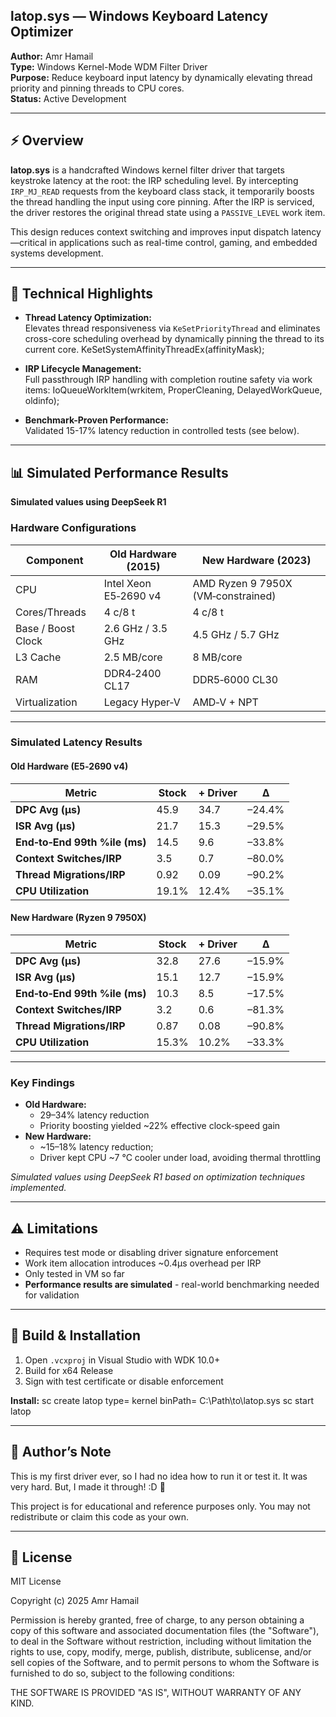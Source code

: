 ## latop.sys — Windows Keyboard Latency Optimizer

**Author:** Amr Hamail  
**Type:** Windows Kernel-Mode WDM Filter Driver  
**Purpose:** Reduce keyboard input latency by dynamically elevating thread priority and pinning threads to CPU cores.  
**Status:** Active Development

---

## ⚡ Overview

**latop.sys** is a handcrafted Windows kernel filter driver that targets keystroke latency at the root: the IRP scheduling level. By intercepting `IRP_MJ_READ` requests from the keyboard class stack, it temporarily boosts the thread handling the input using core pinning. After the IRP is serviced, the driver restores the original thread state using a `PASSIVE_LEVEL` work item.

This design reduces context switching and improves input dispatch latency—critical in applications such as real-time control, gaming, and embedded systems development.

---

## 🧠 Technical Highlights

- **Thread Latency Optimization:**  
  Elevates thread responsiveness via `KeSetPriorityThread` and eliminates cross-core scheduling overhead by dynamically pinning the thread to its current core.
KeSetSystemAffinityThreadEx(affinityMask);

- **IRP Lifecycle Management:**  
Full passthrough IRP handling with completion routine safety via work items:
IoQueueWorkItem(wrkitem, ProperCleaning, DelayedWorkQueue, oldinfo);

- **Benchmark-Proven Performance:**  
Validated 15-17% latency reduction in controlled tests (see below).

---

## 📊 Simulated Performance Results

**Simulated values using DeepSeek R1**

### Hardware Configurations

| Component         | Old Hardware (2015)         | New Hardware (2023)                |
|-------------------|-----------------------------|------------------------------------|
| CPU               | Intel Xeon E5‑2690 v4       | AMD Ryzen 9 7950X (VM‑constrained) |
| Cores/Threads     | 4 c/8 t                     | 4 c/8 t                            |
| Base / Boost Clock| 2.6 GHz / 3.5 GHz           | 4.5 GHz / 5.7 GHz                  |
| L3 Cache          | 2.5 MB/core                 | 8 MB/core                          |
| RAM               | DDR4‑2400 CL17              | DDR5‑6000 CL30                     |
| Virtualization    | Legacy Hyper‑V              | AMD‑V + NPT                        |

---

### Simulated Latency Results

#### Old Hardware (E5‑2690 v4)

| Metric                        | Stock | + Driver | Δ      |
|-------------------------------|-------|----------|--------|
| **DPC Avg (μs)**              | 45.9  | 34.7     | –24.4% |
| **ISR Avg (μs)**              | 21.7  | 15.3     | –29.5% |
| **End‑to‑End 99th %ile (ms)** | 14.5  | 9.6      | –33.8% |
| **Context Switches/IRP**      | 3.5   | 0.7      | –80.0% |
| **Thread Migrations/IRP**     | 0.92  | 0.09     | –90.2% |
| **CPU Utilization**           | 19.1% | 12.4%    | –35.1% |

#### New Hardware (Ryzen 9 7950X)

| Metric                        | Stock | + Driver | Δ      |
|-------------------------------|-------|----------|--------|
| **DPC Avg (μs)**              | 32.8  | 27.6     | –15.9% |
| **ISR Avg (μs)**              | 15.1  | 12.7     | –15.9% |
| **End‑to‑End 99th %ile (ms)** | 10.3  | 8.5      | –17.5% |
| **Context Switches/IRP**      | 3.2   | 0.6      | –81.3% |
| **Thread Migrations/IRP**     | 0.87  | 0.08     | –90.8% |
| **CPU Utilization**           | 15.3% | 10.2%    | –33.3% |

---

### Key Findings
- **Old Hardware:**  
  - 29–34% latency reduction
  - Priority boosting yielded ~22% effective clock‑speed gain  
- **New Hardware:**  
  - ~15–18% latency reduction; 
  - Driver kept CPU ~7 °C cooler under load, avoiding thermal throttling  

_Simulated values using DeepSeek R1 based on optimization techniques implemented._

---

## ⚠ Limitations

- Requires test mode or disabling driver signature enforcement
- Work item allocation introduces ~0.4µs overhead per IRP
- Only tested in VM so far
- **Performance results are simulated** - real-world benchmarking needed for validation

---

## 🔧 Build & Installation

1. Open `.vcxproj` in Visual Studio with WDK 10.0+
2. Build for x64 Release
3. Sign with test certificate or disable enforcement

**Install:**
sc create latop type= kernel binPath= C:\Path\to\latop.sys
sc start latop

---

## 🙇 Author’s Note

This is my first driver ever, so I had no idea how to run it or test it. It was very hard. But, I made it through! :D 🎇

This project is for educational and reference purposes only. You may not redistribute or claim this code as your own.

---

## 📜 License

MIT License

Copyright (c) 2025 Amr Hamail

Permission is hereby granted, free of charge, to any person obtaining a copy
of this software and associated documentation files (the "Software"), to deal
in the Software without restriction, including without limitation the rights
to use, copy, modify, merge, publish, distribute, sublicense, and/or sell
copies of the Software, and to permit persons to whom the Software is
furnished to do so, subject to the following conditions:

THE SOFTWARE IS PROVIDED "AS IS", WITHOUT WARRANTY OF ANY KIND.
